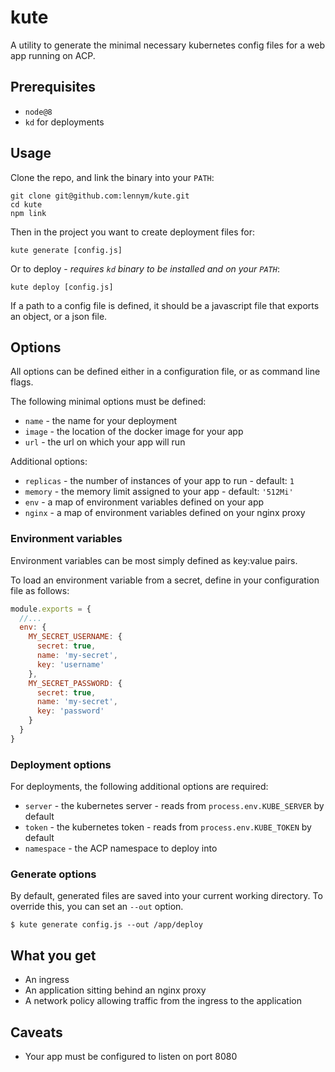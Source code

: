 # kute

A utility to generate the minimal necessary kubernetes config files for a web app running on ACP.

## Prerequisites

* `node@8`
* `kd` for deployments

## Usage

Clone the repo, and link the binary into your `PATH`:

```
git clone git@github.com:lennym/kute.git
cd kute
npm link
```

Then in the project you want to create deployment files for:

```
kute generate [config.js]
```

Or to deploy - _requires `kd` binary to be installed and on your `PATH`_:

```
kute deploy [config.js]
```

If a path to a config file is defined, it should be a javascript file that exports an object, or a json file.

## Options

All options can be defined either in a configuration file, or as command line flags.

The following minimal options must be defined:

* `name` - the name for your deployment
* `image` - the location of the docker image for your app
* `url` - the url on which your app will run

Additional options:

* `replicas` - the number of instances of your app to run - default: `1`
* `memory` - the memory limit assigned to your app - default: `'512Mi'`
* `env` - a map of environment variables defined on your app
* `nginx` - a map of environment variables defined on your nginx proxy

### Environment variables

Environment variables can be most simply defined as key:value pairs.

To load an environment variable from a secret, define in your configuration file as follows:

```js
module.exports = {
  //...
  env: {
    MY_SECRET_USERNAME: {
      secret: true,
      name: 'my-secret',
      key: 'username'
    },
    MY_SECRET_PASSWORD: {
      secret: true,
      name: 'my-secret',
      key: 'password'
    }
  }
}
```

### Deployment options

For deployments, the following additional options are required:

* `server` - the kubernetes server - reads from `process.env.KUBE_SERVER` by default
* `token` - the kubernetes token - reads from `process.env.KUBE_TOKEN` by default
* `namespace` - the ACP namespace to deploy into

### Generate options

By default, generated files are saved into your current working directory. To override this, you can set an `--out` option.

```
$ kute generate config.js --out /app/deploy
```

## What you get

* An ingress
* An application sitting behind an nginx proxy
* A network policy allowing traffic from the ingress to the application

## Caveats

* Your app must be configured to listen on port 8080
